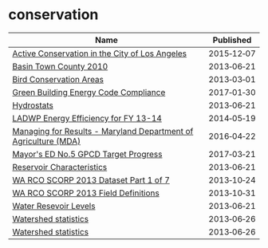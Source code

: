 # conservation

Name | Published
---- | ---------
[Active Conservation in the City of Los Angeles](../datasets/txn4-36ky.md) | 2015&#x2011;12&#x2011;07
[Basin Town County 2010](../datasets/9akp-irxz.md) | 2013&#x2011;06&#x2011;21
[Bird Conservation Areas](../datasets/9yjx-h3yi.md) | 2013&#x2011;03&#x2011;01
[Green Building Energy Code Compliance](../datasets/i7vh-fpaj.md) | 2017&#x2011;01&#x2011;30
[Hydrostats](../datasets/9vgt-yx2p.md) | 2013&#x2011;06&#x2011;21
[LADWP Energy Efficiency for FY 13-14](../datasets/4ftr-pfem.md) | 2014&#x2011;05&#x2011;19
[Managing for Results - Maryland Department of Agriculture (MDA)](../datasets/85fh-5hyc.md) | 2016&#x2011;04&#x2011;22
[Mayor's ED No.5 GPCD Target Progress](../datasets/ubph-b4it.md) | 2017&#x2011;03&#x2011;21
[Reservoir Characteristics](../datasets/nckr-g5w7.md) | 2013&#x2011;06&#x2011;21
[WA RCO SCORP 2013 Dataset Part 1 of 7](../datasets/irc2-87d5.md) | 2013&#x2011;10&#x2011;24
[WA RCO SCORP 2013 Field Definitions](../datasets/yr5j-kyei.md) | 2013&#x2011;10&#x2011;31
[Water Resevoir Levels](../datasets/zkky-n5j3.md) | 2013&#x2011;06&#x2011;21
[Watershed statistics](../datasets/z4kf-gt4n.md) | 2013&#x2011;06&#x2011;26
[Watershed statistics](../datasets/z4kf-gt4n.md) | 2013&#x2011;06&#x2011;26

